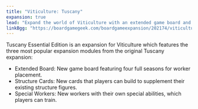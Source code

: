 ```yaml
---
title: "Viticulture: Tuscany"
expansion: true
lead: "Expand the world of Viticulture with an extended game board and more!"
linkBgg: "https://boardgamegeek.com/boardgameexpansion/202174/viticulture-tuscany-essential-edition"
---
```


Tuscany Essential Edition is an expansion for Viticulture which features the three most popular expansion modules from the original Tuscany expansion:

- Extended Board: New game board featuring four full seasons for worker placement.
- Structure Cards: New cards that players can build to supplement their existing structure figures.
- Special Workers: New workers with their own special abilities, which players can train.
